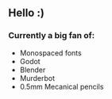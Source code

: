 ## Hello :)
### Currently a big fan of:
- Monospaced fonts
- Godot
- Blender
- Murderbot
- 0.5mm Mecanical pencils
